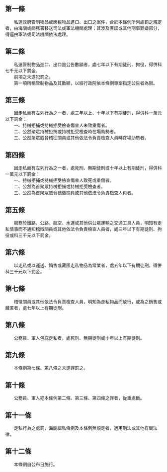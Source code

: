 第一條 
-------
　　私運政府管制物品或應稅物品進口、出口之案件，合於本條例所列處罰之規定者，由海關或關務署移送司法或軍法機關處理；其涉及匪諜或其他刑事罪嫌部分，得逕由軍法或司法機關依法處理。  


第二條 
-------
　　私運管制物品進口、出口逾公告數額者，處七年以下有期徒刑、拘役，得併科七千元以下罰金。  
　　前項之未遂犯罰之。  
　　第一項所稱管制物品及其數額，以經行政院依本條例專案指定公告者為限。  


第三條 
-------
　　因走私而有左列行為之一者，處三年以上、十年以下有期徒刑，得併科一萬元以下罰金：  
　　一、持械拒捕或持械拒受檢查傷害人未致重傷者。  
　　二、公然聚眾持械拒捕或持械拒受檢查時在場助勢者。  
　　三、公然聚眾威脅稽征關員或其他依法令負責檢查人員時在場助勢者。  


第四條 
-------
　　因走私而有左列行為之一者，處死刑、無期徒刑或十年以上有期徒刑，得併科一萬元以下罰金：  
　　一、持械拒捕或持械拒受檢查傷害人致死或重傷者。  
　　二、公然為首聚眾持械拒捕或持械拒受檢查者。  
　　三、公然為首聚眾威脅稽徵關員或其他依法令負責檢查人員者。  


第五條 
-------
　　服務於鐵路、公路、航空、水運或其他供公眾運輸之交通工具人員，明知有走私情事而不通知稽徵關員或其他依法令負責檢查人員者，處三年以下有期徒刑、拘役或科三千元以下罰金。  


第六條 
-------
　　以走私或以運送、銷售或藏匿走私物品為常業者，處五年以下有期徒刑，得併科三千元以下罰金。  


第七條 
-------
　　稽徵關員或其他依法令負責檢查人員，明知為走私物品而放行，或為之銷售或藏匿者，處七年以上有期徒刑。  


第八條 
-------
　　公務員、軍人包庇走私者，處死刑、無期徒刑或十年以上有期徒刑。  


第九條 
-------
　　本條例第七條、第八條之未遂罪罰之。  


第十條 
-------
　　公務員、軍人犯本條例第二條、第三條、第四條之罪者，從重處斷。  


第十一條 
---------
　　走私行為之處罰，海關緝私條例及本條例無規定者，適用刑法或其他有關法律。  


第十二條 
---------
　　本條例自公布日施行。
